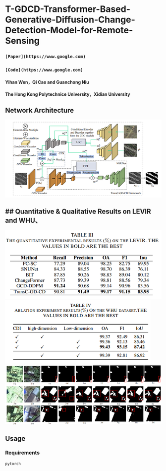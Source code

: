 # T-GDCD-Transformer-Based-Generative-Diffusion-Change-Detection-Model-for-Remote-Sensing

### `[Paper](https://www.google.com)`
### `[Code](https://www.google.com)`

#### Yihan Wen，Qi Cao and Guanchong Niu
####  The Hong Kong Polytechnice University，Xidian University
## Network Architecture
![输入图片说明](photos/4.png)
##  ## Quantitative & Qualitative Results on LEVIR and WHU、
![输入图片说明](photos/1.png)
![输入图片说明](photos/3.png)
![输入图片说明](photos/2.png)
##  Usage
### Requirements
```pytorch```
